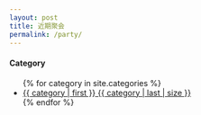 ```yaml
---
layout: post
title: 近期聚会
permalink: /party/
---
```

<h4>Category</h4>
<ul>
    {% for category in site.categories %}
    <li><a href="/categories/{{ category | first }}/" title="view all
posts">{{ category | first }} {{ category | last | size }}</a>
    </li>
    {% endfor %}
</ul>
